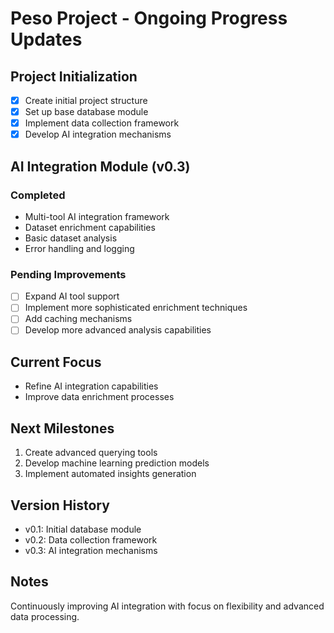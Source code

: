# Peso Project - Ongoing Progress Updates

## Project Initialization
- [x] Create initial project structure
- [x] Set up base database module
- [x] Implement data collection framework
- [x] Develop AI integration mechanisms

## AI Integration Module (v0.3)
### Completed
- Multi-tool AI integration framework
- Dataset enrichment capabilities
- Basic dataset analysis
- Error handling and logging

### Pending Improvements
- [ ] Expand AI tool support
- [ ] Implement more sophisticated enrichment techniques
- [ ] Add caching mechanisms
- [ ] Develop more advanced analysis capabilities

## Current Focus
- Refine AI integration capabilities
- Improve data enrichment processes

## Next Milestones
1. Create advanced querying tools
2. Develop machine learning prediction models
3. Implement automated insights generation

## Version History
- v0.1: Initial database module
- v0.2: Data collection framework
- v0.3: AI integration mechanisms

## Notes
Continuously improving AI integration with focus on flexibility and advanced data processing.
